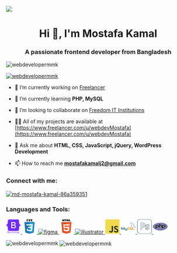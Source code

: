 <img src="https://media.licdn.com/dms/image/v2/D4D16AQGNhlX4Xq4aSA/profile-displaybackgroundimage-shrink_350_1400/B4DZUvB51wHwAY-/0/1740250784715?e=1756339200&v=beta&t=ABj0pMpNMDVosWewqAdlEjS-TGhd5WETzB6xVh5O93s">
<h1 align="center">Hi 👋, I'm Mostafa Kamal</h1>
<h3 align="center">A passionate frontend developer from Bangladesh</h3>

<p align="left"> <img src="https://komarev.com/ghpvc/?username=webdevelopermmk&label=Profile%20views&color=0e75b6&style=flat" alt="webdevelopermmk" /> </p>

<p align="left"> <a href="https://github.com/ryo-ma/github-profile-trophy"><img src="https://github-profile-trophy.vercel.app/?username=webdevelopermmk" alt="webdevelopermmk" /></a> </p>

- 🔭 I’m currently working on [Freelancer](https://www.freelancer.com/u/webdevMostafa)

- 🌱 I’m currently learning **PHP, MySQL**

- 👯 I’m looking to collaborate on [Freedom IT Institutions](https://freedomitinstitutions.com/)

- 👨‍💻 All of my projects are available at [https://www.freelancer.com/u/webdevMostafa](https://www.freelancer.com/u/webdevMostafa)

- 💬 Ask me about **HTML, CSS, JavaScript, jQuery, WordPress Development**

- 📫 How to reach me **mostafakamalj2@gmail.com**

<h3 align="left">Connect with me:</h3>
<p align="left">
<a href="https://linkedin.com/in/md-mostafa-kamal-86a359351" target="blank"><img align="center" src="https://raw.githubusercontent.com/rahuldkjain/github-profile-readme-generator/master/src/images/icons/Social/linked-in-alt.svg" alt="md-mostafa-kamal-86a359351" height="30" width="40" /></a>
</p>

<h3 align="left">Languages and Tools:</h3>
<p align="left"> <a href="https://getbootstrap.com" target="_blank" rel="noreferrer"> <img src="https://raw.githubusercontent.com/devicons/devicon/master/icons/bootstrap/bootstrap-plain-wordmark.svg" alt="bootstrap" width="40" height="40"/> </a> <a href="https://www.w3schools.com/css/" target="_blank" rel="noreferrer"> <img src="https://raw.githubusercontent.com/devicons/devicon/master/icons/css3/css3-original-wordmark.svg" alt="css3" width="40" height="40"/> </a> <a href="https://www.figma.com/" target="_blank" rel="noreferrer"> <img src="https://www.vectorlogo.zone/logos/figma/figma-icon.svg" alt="figma" width="40" height="40"/> </a> <a href="https://www.w3.org/html/" target="_blank" rel="noreferrer"> <img src="https://raw.githubusercontent.com/devicons/devicon/master/icons/html5/html5-original-wordmark.svg" alt="html5" width="40" height="40"/> </a> <a href="https://www.adobe.com/in/products/illustrator.html" target="_blank" rel="noreferrer"> <img src="https://www.vectorlogo.zone/logos/adobe_illustrator/adobe_illustrator-icon.svg" alt="illustrator" width="40" height="40"/> </a> <a href="https://developer.mozilla.org/en-US/docs/Web/JavaScript" target="_blank" rel="noreferrer"> <img src="https://raw.githubusercontent.com/devicons/devicon/master/icons/javascript/javascript-original.svg" alt="javascript" width="40" height="40"/> </a> <a href="https://www.mysql.com/" target="_blank" rel="noreferrer"> <img src="https://raw.githubusercontent.com/devicons/devicon/master/icons/mysql/mysql-original-wordmark.svg" alt="mysql" width="40" height="40"/> </a> <a href="https://www.photoshop.com/en" target="_blank" rel="noreferrer"> <img src="https://raw.githubusercontent.com/devicons/devicon/master/icons/photoshop/photoshop-line.svg" alt="photoshop" width="40" height="40"/> </a> <a href="https://www.php.net" target="_blank" rel="noreferrer"> <img src="https://raw.githubusercontent.com/devicons/devicon/master/icons/php/php-original.svg" alt="php" width="40" height="40"/> </a> </p>

<p><img align="left" src="https://github-readme-stats.vercel.app/api/top-langs?username=webdevelopermmk&show_icons=true&locale=en&layout=compact" alt="webdevelopermmk" /></p>

<p>&nbsp;<img align="center" src="https://github-readme-stats.vercel.app/api?username=webdevelopermmk&show_icons=true&locale=en" alt="webdevelopermmk" /></p>
